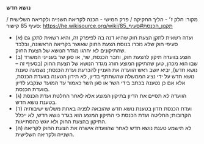**נושא חדש**

מקור: חלק ז׳ - הליך החקיקה / פרק חמישי - הכנה לקריאה השנייה ולקריאה השלישית / סעיף 85
קישור: https://he.wikisource.org/wiki/תקנון_הכנסת#סעיף_85

 * (א) ועדה רשאית לתקן הצעת חוק שהיא דנה בה לפיפרק זה, והיא רשאית לתקן גם סעיפי חוק שלא נזכרו בנוסח הצעת החוק שאושר בקריאה הראשונה, ובלבד שהתיקונים לא יחרגו מגדר הנושא של הצעת החוק.
 * (ב) הוצע בוועדה תיקון להצעת חוק, וחבר הכנסת, שר, או סגן שר בענייני המשרד שבו הוא מכהן, טען שהתיקון המוצע חורג מגדר הנושא של הצעת החוק (בסעיף זה – נושא חדש), יביא יושב ראש הוועדה את העניין להכרעת ועדת הכנסת; נשמעה טענת נושא חדש על ידי נציג הממשלה שהשתתף בדיון, לא תידון הטענה בוועדת הכנסת, אלא אם כן נטענה בכתב בידי השר או סגן השר כאמור עד המועד שנקבע לדיון בוועדת הכנסת.
 * (ג) הוועדה לא תסיים את הדיון בתיקון המוצע אלא לאחר החלטת ועדת הכנסת בטענת נושא חדש.
 * (ד) ועדת הכנסת תדון בטענת נושא חדש שהובאה לפניה באחת משלוש ישיבותיה הקרובות; החליטה ועדת הכנסת כי התיקון המוצע הוא בגדר נושא חדש, לא ייכלל התיקון בהצעת החוק ולא יוגש כהסתייגות.
 * (ה) לא תישמע טענת נושא חדש לאחר שהוועדה אישרה את הצעת החוק לקריאה השנייה ולקריאה השלישית.